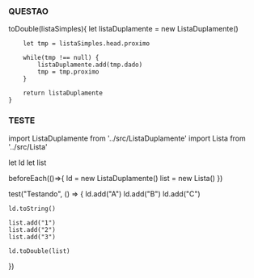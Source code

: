 ### QUESTAO


toDouble(listaSimples){
        let listaDuplamente = new ListaDuplamente()

        let tmp = listaSimples.head.proximo

        while(tmp !== null) {
            listaDuplamente.add(tmp.dado)
            tmp = tmp.proximo
        }

        return listaDuplamente
    }


### TESTE

import ListaDuplamente from '../src/ListaDuplamente'
import Lista from '../src/Lista'

let ld
let list

beforeEach(()=>{
    ld = new ListaDuplamente()
    list = new Lista()
})

test("Testando", () => {
    ld.add("A")
    ld.add("B")
    ld.add("C")

    ld.toString()

    list.add("1")
    list.add("2")
    list.add("3")

    ld.toDouble(list)
})